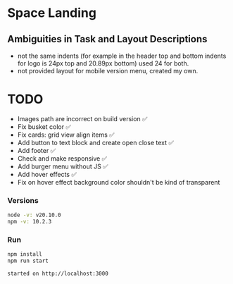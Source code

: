 # Space Landing

## Ambiguities in Task and Layout Descriptions

- not the same indents (for example in the header top and bottom indents for logo is 24px top and 20.89px bottom) used 24 for both.
- not provided layout for mobile version menu, created my own.

# TODO

- Images path are incorrect on build version ✅
- Fix busket color ✅
- Fix cards: grid view align items ✅
- Add button to text block and create open close text ✅
- Add footer ✅
- Check and make responsive ✅
- Add burger menu without JS ✅
- Add hover effects ✅
- Fix on hover effect background color shouldn't be kind of transparent

### Versions

```bash
node -v: v20.10.0
npm -v: 10.2.3
```

### Run

```bash
npm install
npm run start

started on http://localhost:3000
```
